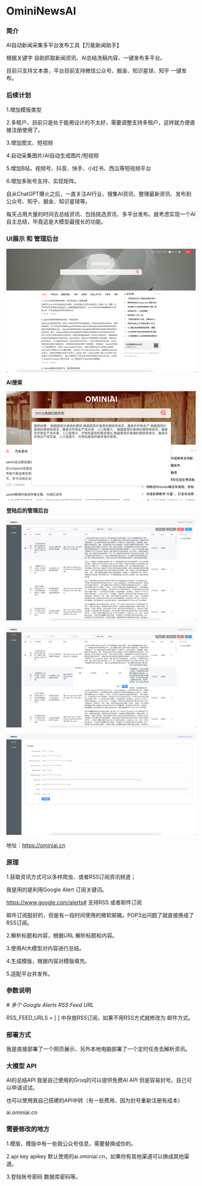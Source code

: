 # OminiNewsAI
### 简介

AI自动新闻采集多平台发布工具【万能新闻助手】

根据关键字 自助抓取新闻资讯、AI总结洗稿内容、一键发布多平台。

目前只支持文本类，平台目前支持微信公众号、掘金、知识星球、知乎 一键发布。

### 后续计划

1.增加模版类型

2.多租户、目前只是处于能用设计的不太好，需要调整支持多租户，这样就方便直接注册使用了。

3.增加图文、短视频

4.自动采集图片/AI自动生成图片/短视频

5.增加B站，视频号、抖音、快手、小红书、西瓜等短视频平台

6.增加多账号支持、实现矩阵。



自从ChatGPT爆火之后，一直关注AI行业、搜集AI资讯、整理最新资讯、发布到公众号、知乎、掘金、知识星球等。

每天占用大量的时间去总结资讯、包括挑选资讯、多平台发布。就考虑实现一个AI自主总结，毕竟这是大模型最擅长的功能。

### UI展示 和 管理后台

![image-20241012143610751](images/README/image-20241012143610751.png)



**AI搜索**

![image-20241012144918295](images/README/image-20241012144918295.png)



**登陆后的管理后台**

![image-20241012150100830](images/README/image-20241012150100830.png)

![image-20241012150123498](images/README/image-20241012150123498.png)

![image-20241012150222144](images/README/image-20241012150222144.png)



地址：https://ominiai.cn

### 原理

1.获取资讯方式可以多样爬虫、或者RSS订阅资讯频道；

我是用的是利用Google Alert 订阅关键词。

https://www.google.com/alerts# 支持RSS 或者邮件订阅

邮件订阅挺好的，但是有一段时间使用的微软邮箱。POP3出问题了就直接换成了RSS订阅。

2.解析标题和内容，根据URL 解析标题和内容。

3.使用AI大模型对内容进行总结。

4.生成模版，根据内容对模版填充。

5.适配平台并发布。



### 参数说明

*# 多个 Google Alerts RSS Feed URL*

RSS_FEED_URLS = [ ] 中存放RSS订阅，如果不用RSS方式就修改为 邮件方式。



### 部署方式

我是直接部署了一个网页展示、另外本地电脑部署了一个定时任务去解析资讯。



### 大模型 API

AI的总结API 我是自己使用的Groq的可以提供免费AI API 但是容易封号。自己可以申请试试。

也可以使用我自己搭建的API中转（有一些费用、因为封号重新注册有成本）

ai.ominiai.cn



### 需要修改的地方

1.模版，模版中有一些我公众号信息，需要替换成你的。

2.api key apikey 默认使用的ai.ominiai.cn，如果你有其他渠道可以换成其他渠道。

3.登陆账号密码 数据库密码等。

